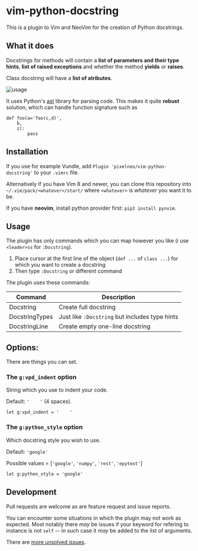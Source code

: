 # vim-python-docstring
This is a plugin to Vim and NeoVim for the creation of Python docstrings. 

## What it does
Docstrings for methods will contain a **list of parameters and their type hints**, **list of raised exceptions** and whether the method **yields** or **raises**.

Class docstring will have a **list of atributes**. 

![usage](https://media.giphy.com/media/SUtkPJMUd75Vm1UIxG/giphy.gif)

It uses Python's [ast](https://docs.python.org/3/library/ast.html) library for parsing code. 
This makes it quite **robust** solution, which can handle function signature such as 

~~~{.python}
def foo(a='foo(c,d)',
    b,
    z):
        pass
~~~


## Installation
If you use for example Vundle, add `Plugin 'pixelneo/vim-python-docstring'` to your `.vimrc` file.

Alternatively if you have Vim 8 and newer, you can clone this repository into `~/.vim/pack/<whatever>/start/` where `<whatever>` is *whatever* you want it to be.

If you have **neovim**, install python provider first: `pip3 install pynvim`.

## Usage
The plugin has only commands which you can map however you like (i use `<leader>ss` for `:Docstring`).

1. Place cursor at the first line of the object (`def ...` of `class ...`) for which you want to create a docstring
2. Then type `:Docstring` or different command

The plugin uses these commands:

| Command       | Description |
|---------------|-------------|
| Docstring     | Create full docstring 
| DocstringTypes| Just like `:Docstring` but includes type hints
| DocstringLine | Create empty one-line docstring  

## Options:
There are things you can set.

### The `g:vpd_indent` option
String which you use to indent your code.

Default: `'    '` (4 spaces).

~~~{viml}
let g:vpd_indent = '    '
~~~

### The `g:python_style` option
Which docstring style you wish to use.

Default: `'google'`

Possible values = [`'google'`, `'numpy'`, `'rest'`, `'epytext'`]

~~~{viml}
let g:python_style = 'google'
~~~

## Development
Pull requests are welcome as are feature request and issue reports.

You can encounter some situations in which the plugin may not work as expected.
Most notably there *may* be issues if your keyword for refering to instance is not `self` -- in such case it *may* be added to the list of arguments.

There are [more unsolved issues](ISSUES.md).

